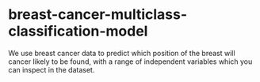 # breast-cancer-multiclass-classification-model
We use breast cancer data to predict which position of the breast will cancer likely to be found, with a range of independent variables which you can inspect in the dataset.
